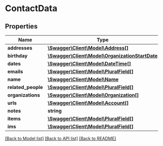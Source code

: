 # ContactData

## Properties
Name | Type | Description | Notes
------------ | ------------- | ------------- | -------------
**addresses** | [**\Swagger\Client\Model\Address[]**](Address.md) |  | [optional] 
**birthday** | [**\Swagger\Client\Model\OrganizationStartDate**](OrganizationStartDate.md) |  | [optional] 
**dates** | [**\Swagger\Client\Model\\DateTime[]**](\DateTime.md) |  | [optional] 
**emails** | [**\Swagger\Client\Model\PluralField[]**](PluralField.md) |  | [optional] 
**name** | [**\Swagger\Client\Model\Name**](Name.md) |  | [optional] 
**related_people** | [**\Swagger\Client\Model\PluralField[]**](PluralField.md) |  | [optional] 
**organizations** | [**\Swagger\Client\Model\Organization[]**](Organization.md) |  | [optional] 
**urls** | [**\Swagger\Client\Model\Account[]**](Account.md) |  | [optional] 
**notes** | **string** |  | [optional] 
**items** | [**\Swagger\Client\Model\PluralField[]**](PluralField.md) |  | [optional] 
**ims** | [**\Swagger\Client\Model\PluralField[]**](PluralField.md) |  | [optional] 

[[Back to Model list]](../README.md#documentation-for-models) [[Back to API list]](../README.md#documentation-for-api-endpoints) [[Back to README]](../README.md)

